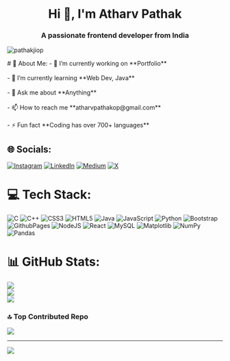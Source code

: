 <h1 align="center">Hi 👋, I'm Atharv Pathak</h1>
<h3 align="center">A passionate frontend developer from India</h3>

<p align="left"> <img src="https://komarev.com/ghpvc/?username=pathakjiop&label=Profile%20views&color=0e75b6&style=flat" alt="pathakjiop" /> </p>
# 💫 About Me:
- 🔭 I’m currently working on **Portfolio**<br><br>- 🌱 I’m currently learning **Web Dev, Java**<br><br>- 💬 Ask me about **Anything**<br><br>- 📫 How to reach me **atharvpathakop@gmail.com**<br><br>- ⚡ Fun fact **Coding has over 700+ languages**<br>


## 🌐 Socials:
[![Instagram](https://img.shields.io/badge/Instagram-%23E4405F.svg?logo=Instagram&logoColor=white)](https://instagram.com/pathakjiop) [![LinkedIn](https://img.shields.io/badge/LinkedIn-%230077B5.svg?logo=linkedin&logoColor=white)](https://linkedin.com/in/pathak-ji-op) [![Medium](https://img.shields.io/badge/Medium-12100E?logo=medium&logoColor=white)](https://medium.com/@@atharvpathakop) [![X](https://img.shields.io/badge/X-black.svg?logo=X&logoColor=white)](https://x.com/atharvpathak248) 

# 💻 Tech Stack:
![C](https://img.shields.io/badge/c-%2300599C.svg?style=for-the-badge&logo=c&logoColor=white) ![C++](https://img.shields.io/badge/c++-%2300599C.svg?style=for-the-badge&logo=c%2B%2B&logoColor=white) ![CSS3](https://img.shields.io/badge/css3-%231572B6.svg?style=for-the-badge&logo=css3&logoColor=white) ![HTML5](https://img.shields.io/badge/html5-%23E34F26.svg?style=for-the-badge&logo=html5&logoColor=white) ![Java](https://img.shields.io/badge/java-%23ED8B00.svg?style=for-the-badge&logo=openjdk&logoColor=white) ![JavaScript](https://img.shields.io/badge/javascript-%23323330.svg?style=for-the-badge&logo=javascript&logoColor=%23F7DF1E) ![Python](https://img.shields.io/badge/python-3670A0?style=for-the-badge&logo=python&logoColor=ffdd54) ![Bootstrap](https://img.shields.io/badge/bootstrap-%238511FA.svg?style=for-the-badge&logo=bootstrap&logoColor=white) ![GithubPages](https://img.shields.io/badge/github%20pages-121013?style=for-the-badge&logo=github&logoColor=white) ![NodeJS](https://img.shields.io/badge/node.js-6DA55F?style=for-the-badge&logo=node.js&logoColor=white) ![React](https://img.shields.io/badge/react-%2320232a.svg?style=for-the-badge&logo=react&logoColor=%2361DAFB) ![MySQL](https://img.shields.io/badge/mysql-%2300000f.svg?style=for-the-badge&logo=mysql&logoColor=white) ![Matplotlib](https://img.shields.io/badge/Matplotlib-%23ffffff.svg?style=for-the-badge&logo=Matplotlib&logoColor=black) ![NumPy](https://img.shields.io/badge/numpy-%23013243.svg?style=for-the-badge&logo=numpy&logoColor=white) ![Pandas](https://img.shields.io/badge/pandas-%23150458.svg?style=for-the-badge&logo=pandas&logoColor=white)
# 📊 GitHub Stats:
![](https://github-readme-stats.vercel.app/api?username=pathakjiop&theme=dark&hide_border=false&include_all_commits=false&count_private=false)<br/>
![](https://github-readme-streak-stats.herokuapp.com/?user=pathakjiop&theme=dark&hide_border=false)<br/>
![](https://github-readme-stats.vercel.app/api/top-langs/?username=pathakjiop&theme=dark&hide_border=false&include_all_commits=false&count_private=false&layout=compact)

### 🔝 Top Contributed Repo
![](https://github-contributor-stats.vercel.app/api?username=pathakjiop&limit=5&theme=dark&combine_all_yearly_contributions=true)

---
[![](https://visitcount.itsvg.in/api?id=pathakjiop&icon=0&color=0)](https://visitcount.itsvg.in)

<!-- Proudly created with GPRM ( https://gprm.itsvg.in ) -->
